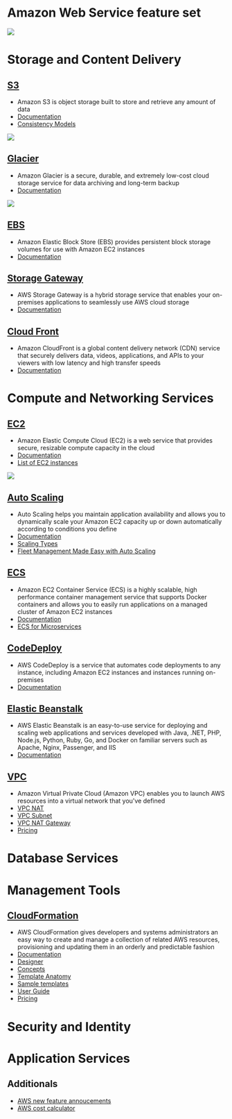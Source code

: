 # Amazon Web Service feature set

![](https://github.com/inbravo/aws-feature-set/blob/master/mind-maps/aws-all-services/aws-all-services.jpg)

# Storage and Content Delivery

## [S3](https://aws.amazon.com/s3)
-  Amazon S3 is object storage built to store and retrieve any amount of data 
-  [Documentation](https://aws.amazon.com/documentation/s3)
-  [Consistency Models](https://cloudacademy.com/blog/consistency-models-of-amazon-cloud-services)

![](https://github.com/inbravo/aws-feature-set/blob/master/mind-maps/storage-and-content-delivery/s3.jpg)

## [Glacier](https://aws.amazon.com/glacier)
-  Amazon Glacier is a secure, durable, and extremely low-cost cloud storage service for data archiving and long-term backup
-  [Documentation](https://aws.amazon.com/documentation/glacier)

![](https://github.com/inbravo/aws-feature-set/blob/master/mind-maps/storage-and-content-delivery/glacier.jpg)

## [EBS](https://aws.amazon.com/ebs)
-  Amazon Elastic Block Store (EBS) provides persistent block storage volumes for use with Amazon EC2 instances 
-  [Documentation](https://aws.amazon.com/documentation/ebs)

## [Storage Gateway](https://aws.amazon.com/storagegateway)
-  AWS Storage Gateway is a hybrid storage service that enables your on-premises applications to seamlessly use AWS cloud storage
-  [Documentation](https://aws.amazon.com/documentation/storagegateway)

## [Cloud Front](https://aws.amazon.com/cloudfront)
-  Amazon CloudFront is a global content delivery network (CDN) service that securely delivers data, videos, applications, and APIs to your viewers with low latency and high transfer speeds
-  [Documentation](https://aws.amazon.com/documentation/cloudfront)

# Compute and Networking Services

## [EC2](https://aws.amazon.com/ec2)
-  Amazon Elastic Compute Cloud (EC2) is a web service that provides secure, resizable compute capacity in the cloud
-  [Documentation](https://aws.amazon.com/documentation/ec2)
-  [List of EC2 instances](https://ec2instances.info)

![](https://github.com/inbravo/aws-feature-set/blob/master/mind-maps/compute-and-networking-services/ec2.jpg)

## [Auto Scaling](https://aws.amazon.com/autoscaling)
-  Auto Scaling helps you maintain application availability and allows you to dynamically scale your Amazon EC2 capacity up or down automatically according to conditions you define
-  [Documentation](https://aws.amazon.com/documentation/autoscaling)
-  [Scaling Types](https://aws.amazon.com/autoscaling/#application)
-  [Fleet Management Made Easy with Auto Scaling](https://aws.amazon.com/blogs/compute/fleet-management-made-easy-with-auto-scaling)

## [ECS](https://aws.amazon.com/ecs)
-  Amazon EC2 Container Service (ECS) is a highly scalable, high performance container management service that supports Docker containers and allows you to easily run applications on a managed cluster of Amazon EC2 instances
-  [Documentation](https://aws.amazon.com/documentation/ecs)
-  [ECS for Microservices](https://github.com/awslabs/ecs-refarch-cloudformation)

## [CodeDeploy](https://aws.amazon.com/codedeploy)
-  AWS CodeDeploy is a service that automates code deployments to any instance, including Amazon EC2 instances and instances running on-premises
-  [Documentation](https://aws.amazon.com/documentation/codedeploy)

## [Elastic Beanstalk](https://aws.amazon.com/elasticbeanstalk)
-  AWS Elastic Beanstalk is an easy-to-use service for deploying and scaling web applications and services developed with Java, .NET, PHP, Node.js, Python, Ruby, Go, and Docker on familiar servers such as Apache, Nginx, Passenger, and IIS
-  [Documentation](https://aws.amazon.com/documentation/elasticbeanstalk)

## [VPC](http://docs.aws.amazon.com/AmazonVPC/latest/UserGuide/VPC_Introduction.html)
-  Amazon Virtual Private Cloud (Amazon VPC) enables you to launch AWS resources into a virtual network that you've defined
-  [VPC NAT](http://docs.aws.amazon.com/AmazonVPC/latest/UserGuide/vpc-nat.html)
-  [VPC Subnet](http://docs.aws.amazon.com/AmazonVPC/latest/UserGuide/VPC_Subnets.html)
-  [VPC NAT Gateway](http://docs.aws.amazon.com/AmazonVPC/latest/UserGuide/vpc-nat-gateway.html)
-  [Pricing](https://aws.amazon.com/vpc/pricing)

# Database Services

# Management Tools

## [CloudFormation](https://aws.amazon.com/cloudformation)
-  AWS CloudFormation gives developers and systems administrators an easy way to create and manage a collection of related AWS resources, provisioning and updating them in an orderly and predictable fashion
-  [Documentation](https://aws.amazon.com/documentation/cloudformation)
-  [Designer](https://aws.amazon.com/cloudformation/details/#designer)
-  [Concepts](http://docs.aws.amazon.com/AWSCloudFormation/latest/UserGuide/cfn-whatis-concepts.html)
-  [Template Anatomy](http://docs.aws.amazon.com/AWSCloudFormation/latest/UserGuide/template-anatomy.html)
-  [Sample templates](http://docs.aws.amazon.com/AWSCloudFormation/latest/UserGuide/cfn-sample-templates.html)
-  [User Guide](http://docs.aws.amazon.com/AWSCloudFormation/latest/UserGuide/Welcome.html)
-  [Pricing](https://aws.amazon.com/cloudformation/pricing)

# Security and Identity

# Application Services

## Additionals

- [AWS new feature annoucements](https://aws.amazon.com/new/reinvent)
- [AWS cost calculator](https://calculator.s3.amazonaws.com/index.html)